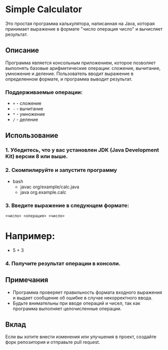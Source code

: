 # Simple Calculator

Это простая программа калькулятора, написанная на Java, которая принимает выражение в формате "число операция число" и вычисляет результат.

## Описание

Программа является консольным приложением, которое позволяет выполнять базовые арифметические операции: сложение, вычитание, умножение и деление. Пользователь вводит выражение в определенном формате, и программа выводит результат.

### Поддерживаемые операции:

- `+` - сложение
- `-` - вычитание
- `*` - умножение
- `/` - деление

## Использование

### 1. Убедитесь, что у вас установлен JDK (Java Development Kit) версии 8 или выше.
### 2. Скомпилируйте и запустите программу

- bash
   - javac org/example/calc.java
   - java org.example.calc
### 3. Введите выражение в следующем формате:
   `<число> <операция> <число>`

   # Например:  
- 5 + 3

### 4. Получите результат операции в консоли.

## Примечания

- Программа проверяет правильность формата входного выражения и выдает сообщение об ошибке в случае некорректного ввода.
- Будьте внимательны при вводе операций и чисел, так как программа выполняет целочисленные операции.

## Вклад

Если вы хотите внести изменения или улучшения в проект, создайте форк репозитория и отправьте pull request.
